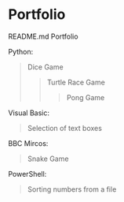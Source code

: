 # Portfolio
README.md
Portfolio

Python:
>Dice Game
>>Turtle Race Game
>>>Pong Game

Visual Basic:
>Selection of text boxes

BBC Mircos:
>Snake Game

PowerShell:
>Sorting numbers from a file
